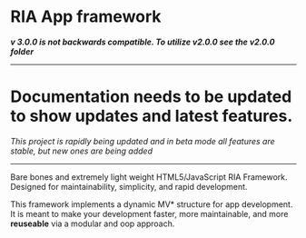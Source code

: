 RIA App framework
=================

***v 3.0.0 is not backwards compatible. To utilize v2.0.0 see the v2.0.0 folder***

----
# Documentation needs to be updated to show updates and latest features.  
*This project is rapidly being updated and in beta mode all features are stable, but new ones are being added*  

----

Bare bones and extremely light weight HTML5/JavaScript RIA Framework. Designed for maintainability, simplicity, and rapid development.

This framework implements a dynamic MV* structure for app development. It is meant to make your 
development faster, more maintainable, and more **reuseable** via a modular and oop approach.

